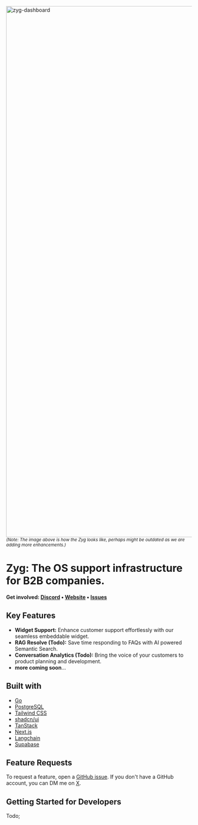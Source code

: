 <img width="1440" alt="zyg-dashboard" src="https://github.com/user-attachments/assets/46ab833c-2258-4c05-8f48-719066319614">
<sup><i>(Note: The image above is how the Zyg looks like, perhaps might be outdated as we are adding more enhancements.)</i></sup>

# Zyg: The OS support infrastructure for B2B companies.

<b>Get
involved: [Discord](https://discord.gg/dnK9zA5Rz8) • [Website](https://zyg.ai) • [Issues](https://github.com/zyghq/zyg/issues)</b>

## Key Features

- **Widget Support:** Enhance customer support effortlessly with our seamless embeddable widget.
- **RAG Resolve (Todo):** Save time responding to FAQs with AI powered Semantic Search.
- **Conversation Analytics (Todo):** Bring the voice of your customers to product planning and development.
- **more coming soon**...

## Built with

- [Go](https://go.dev/)
- [PostgreSQL](https://www.postgresql.org/)
- [Tailwind CSS](https://tailwindcss.com/)
- [shadcn/ui](https://ui.shadcn.com/)
- [TanStack](https://tanstack.com/)
- [Next.js](https://nextjs.org/)
- [Langchain](https://langchain.com/)
- [Supabase](https://supabase.com/)

## Feature Requests

To request a feature, open a [GitHub issue](https://github.com/zyghq/zyg/issues). If you don't have a GitHub account, you can DM me on [X](https://x.com/_sanchitrk).


## Getting Started for Developers

Todo;
